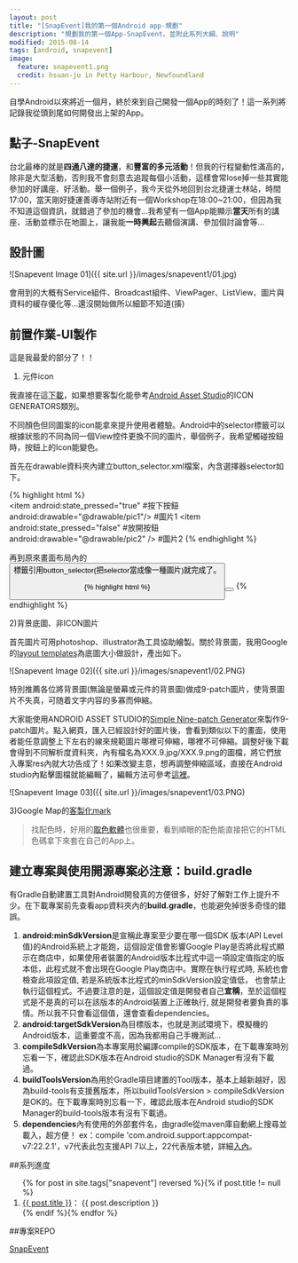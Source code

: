 ```yaml
---
layout: post
title: "[SnapEvent]我的第一個Android app-規劃"
description: "規劃我的第一個App-SnapEvent，並附此系列大綱、說明"
modified: 2015-08-14
tags: [android, snapevent]
image:
  feature: snapevent1.png
  credit: hsuan-ju in Petty Harbour, Newfoundland
---
```


自學Android以來將近一個月，終於來到自己開發一個App的時刻了！這一系列將記錄我從頭到尾如何開發出上架的App。

## 點子-SnapEvent

台北最棒的就是**四通八達的捷運**，和**豐富的多元活動**！但我的行程變動性滿高的，除非是大型活動，否則我不會刻意去追蹤每個小活動，這樣會常lose掉一些其實能參加的好講座、好活動。舉一個例子，我今天從外地回到台北捷運士林站，時間17:00，當天剛好捷運善導寺站附近有一個Workshop在18:00~21:00，但因為我不知道這個資訊，就錯過了參加的機會...我希望有一個App能顯示**當天**所有的講座、活動並標示在地圖上，讓我能**一時興起**去聽個演講、參加個討論會等...

## 設計圖

![Snapevent Image 01]({{ site.url }}/images/snapevent1/01.jpg)

會用到的大概有Service組件、Broadcast組件、ViewPager、ListView、圖片與資料的緩存優化等...還沒開始做所以細節不知道(揍)

## 前置作業-UI製作

這是我最愛的部分了！！

1) 元件icon

我直接在這<a href="https://www.google.com/design/icons/index.html#ic_assignment_turned_in">下載</a>，如果想要客製化能參考<a href="http://romannurik.github.io/AndroidAssetStudio/" >Android Asset Studio</a>的ICON GENERATORS類別。

不同顏色但同圖案的icon能拿來提升使用者體驗。Android中的selector標籤可以根據狀態的不同為同一個View控件更換不同的圖片，舉個例子，我希望觸碰按鈕時，按鈕上的Icon能變色。

首先在drawable資料夾內建立button_selector.xml檔案，內含選擇器selector如下。

{% highlight html %}
<selector xmlns:android="http://schemas.android.com/apk/res/android">  
  <item android:state_pressed="true"  #按下按鈕
      android:drawable="@drawable/pic1"/>        #圖片1
  <item android:state_pressed="false" #放開按鈕
      android:drawable="@drawable/pic2" />       #圖片2
</selector>
{% endhighlight %}

再到原來畫面布局內的<Button>標籤引用button_selector(把selector當成像一種圖片)就完成了。

{% highlight html %}
<Button android:id="@+id/button1"
        android:layout_height="50dip" android:layout_width="150dip"
        android:text="Click To Check Style" android:background="@drawable/button_selector"></Button>
{% endhighlight %}

2)背景底圖、非ICON圖片

首先圖片可用photoshop、illustrator為工具協助繪製。關於背景圖，我用Google的<a href="https://www.google.com/design/spec/resources/layout-templates.html">layout templates</a>為底圖大小做設計，產出如下。

![Snapevent Image 02]({{ site.url }}/images/snapevent1/02.PNG)

特別推薦各位將背景圖(無論是螢幕或元件的背景圖)做成9-patch圖片，使背景圖片不失真，可随着文字内容的多寡而伸縮。

大家能使用ANDROID ASSET STUDIO的<a href="https://romannurik.github.io/AndroidAssetStudio/nine-patches.html">Simple Nine-patch Generator</a>來製作9-patch圖片。點入網頁，匯入已經設計好的圖片後，會看到類似以下的畫面，使用者能任意調整上下左右的線來規範圖片哪裡可伸縮，哪裡不可伸縮。調整好後下載會得到不同解析度資料夾，內有檔名為XXX.9.jpg/XXX.9.png的圖檔，將它們放入專案res內就大功告成了！如果改變主意，想再調整伸縮區域，直接在Android studio內點擊圖檔就能編輯了，編輯方法可參考<a href="http://www.cnblogs.com/slider/archive/2011/12/07/2279302.html">這裡</a>。

![Snapevent Image 03]({{ site.url }}/images/snapevent1/03.PNG)

3)Google Map的<a href="https://mapicons.mapsmarker.com/">客製化mark</a>

>  找配色時，好用的<a href="http://www.wingsv.org/2013/09/google-chrome-htmlrgb.html">取色軟體</a>也很重要，看到順眼的配色能直接把它的HTML色碼拿下來套在自己的App上。

## 建立專案與使用開源專案必注意：build.gradle

有Gradle自動建置工具對Android開發真的方便很多，好好了解對工作上提升不少。在下載專案前先查看app資料夾內的**build.gradle**，也能避免掉很多奇怪的錯誤。

1. **android:minSdkVersion**是宣稱此專案至少要在哪一個SDK 版本(API Level值)的Android系統上才能跑，這個設定值會影響Google Play是否將此程式顯示在商店中，如果使用者裝置的Android版本比程式中這一項設定值指定的版本低，此程式就不會出現在Google Play商店中。實際在執行程式時, 系統也會檢查此項設定值, 若是系統版本比程式的minSdkVersion設定值低， 也會禁止執行這個程式。不過要注意的是，這個設定值是開發者自己**宣稱**，至於這個程式是不是真的可以在該版本的Android裝置上正確執行, 就是開發者要負責的事情。所以我不只會看這個值，還會查看dependencies。
2. **android:targetSdkVersion**為目標版本，也就是測試環境下，模擬機的Android版本，這重要度不高，因為我都用自己手機測試...
3. **compileSdkVersion**為本專案用於編譯compile的SDK版本，在下載專案時別忘看一下，確認此SDK版本在Android studio的SDK Manager有沒有下載過。
4. **buildToolsVersion**為用於Gradle項目建置的Tool版本，基本上越新越好，因為build-tools有支援舊版本，所以buildToolsVersion > compileSdkVersion是OK的。在下載專案時別忘看一下，確認此版本在Android studio的SDK Manager的build-tools版本有沒有下載過。
5. **dependencies**內有使用的外部套件名，由gradle從maven庫自動網上搜尋並載入，超方便！
ex：compile 'com.android.support:appcompat-v7:22.2.1'，v7代表此包支援API 7以上，22代表版本號，詳細<a href="http://developer.android.com/intl/zh-tw/tools/support-library/index.html">入內</a>。

##系列進度

<div markdown="0">
<ol>
    {% for post in site.tags["snapevent"] reversed %}{% if post.title != null %}
      <li class="entry-title"><a href="{{ site.url }}{{ post.url }}" title="{{ post.title }}">{{ post.title }}</a>： {{ post.description }}</li>
    {% endif %}{% endfor %}
</ol>
</div>

##專案REPO
<div markdown="0"><a href="https://github.com/mis101bird/SnapEvent" class="btn">SnapEvent</a></div>
